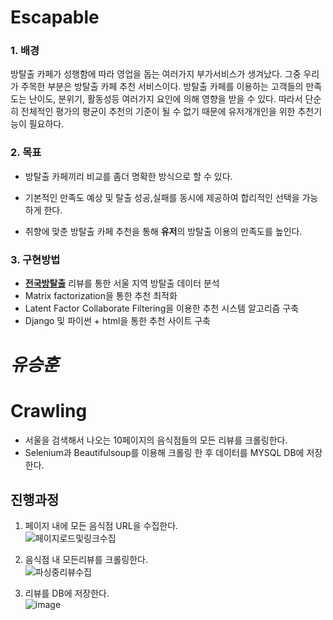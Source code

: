 # Escapable

### 1. 배경  
방탈출 카페가 성행함에 따라 영업을 돕는 여러가지 부가서비스가 생겨났다.
그중 우리가 주목한 부분은 방탈출 카페 추천 서비스이다.
방탈출 카페를 이용하는 고객들의 만족도는 난이도, 분위기, 활동성등 여러가지 요인에 의해 영향을 받을 수 있다.
따라서 단순히 전체적인 평가의 평균이 추천의 기준이 될 수 없기 때문에 유저개개인을 위한 추천기능이 필요하다.
  
### 2. 목표
  - 방탈출 카페끼리 비교를 좀더 명확한 방식으로 할 수 있다.
      
  - 기본적인 만족도 예상 및 탈출 성공,실패를 동시에 제공하여 합리적인 선택을 가능하게 한다.
  
  - 취향에 맞춘 방탈출 카페 추천을 통해 **유저**의 방탈출 이용의 만족도를 높인다.
      
### 3. 구현방법
  - [**전국방탈출**](https://www.roomescape.co.kr/theme/detail.php?theme=578) 리뷰를 통한 서울 지역 방탈출 데이터 분석
  - Matrix factorization을 통한 추천 최적화
  - Latent Factor Collaborate Filtering을 이용한 추천 시스템 알고리즘 구축
  - Django 및 파이썬 + html을 통한 추천 사이트 구축


  
#    *유승훈*
# Crawling
- 서울을 검색해서 나오는 10페이지의 음식점들의 모든 리뷰를 크롤링한다.
- Selenium과 Beautifulsoup를 이용해 크롤링 한 후 데이터를 MYSQL DB에 저장한다.

## 진행과정

1. 페이지 내에 모든 음식점 URL을 수집한다.  
![페이지로드및링크수집](https://user-images.githubusercontent.com/29995264/138601069-f952f752-5b57-46f3-b91a-5edbd116d28d.png)


2. 음식점 내 모든리뷰를 크롤링한다.  
![파싱중리뷰수집](https://user-images.githubusercontent.com/29995264/138601061-6482eb08-6907-4148-9cab-71a9e09a1f21.png)


3. 리뷰를 DB에 저장한다.  
![image](https://user-images.githubusercontent.com/29995264/138601105-33c8ec33-1dec-4203-ae3f-f161f26f0f26.png)

